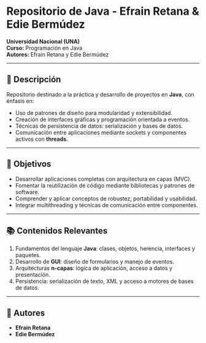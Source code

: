 # Repositorio de Java - Efrain Retana & Edie Bermúdez

**Universidad Nacional (UNA)**  
**Curso:** Programación en Java  
**Autores:** Efrain Retana y Edie Bermúdez  

---

## 📌 Descripción
Repositorio destinado a la práctica y desarrollo de proyectos en **Java**, con énfasis en:
- Uso de patrones de diseño para modularidad y extensibilidad.
- Creación de interfaces gráficas y programación orientada a eventos.
- Técnicas de persistencia de datos: serialización y bases de datos.
- Comunicación entre aplicaciones mediante sockets y componentes activos con **threads**.

---

## 🎯 Objetivos
- Desarrollar aplicaciones completas con arquitectura en capas (MVC).  
- Fomentar la reutilización de código mediante bibliotecas y patrones de software.  
- Comprender y aplicar conceptos de robustez, portabilidad y usabilidad.  
- Integrar multithreading y técnicas de comunicación entre componentes.

---

## 📚 Contenidos Relevantes
1. Fundamentos del lenguaje **Java**: clases, objetos, herencia, interfaces y paquetes.  
2. Desarrollo de **GUI**: diseño de formularios y manejo de eventos.  
3. Arquitecturas **n-capas**: lógica de aplicación, acceso a datos y presentación.  
4. Persistencia: serialización de texto, XML y acceso a motores de bases de datos.

---

## 🤝 Autores
- **Efrain Retana**
- **Edie Bermúdez**
